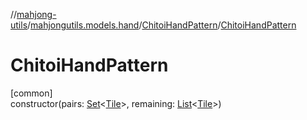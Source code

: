 //[mahjong-utils](../../../index.md)/[mahjongutils.models.hand](../index.md)/[ChitoiHandPattern](index.md)/[ChitoiHandPattern](-chitoi-hand-pattern.md)

# ChitoiHandPattern

[common]\
constructor(pairs: [Set](https://kotlinlang.org/api/latest/jvm/stdlib/kotlin-stdlib/kotlin.collections/-set/index.html)&lt;[Tile](../../mahjongutils.models/-tile/index.md)&gt;, remaining: [List](https://kotlinlang.org/api/latest/jvm/stdlib/kotlin-stdlib/kotlin.collections/-list/index.html)&lt;[Tile](../../mahjongutils.models/-tile/index.md)&gt;)
